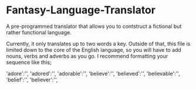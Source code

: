 # Fantasy-Language-Translator
A pre-programmed translator that allows you to contstruct a fictional but rather functional language. 

Currently, it only translates up to two words a key. Outside of that, this file is limited down to the core of the English language, so you will have to add nouns, verbs and adverbs as you go. I recommend formatting your sequence like this; 

 

 'adore':'', 'adored':'', 'adorable':'', 
 'believe':'', 'believed':'', 'believable':'', 'belief':'', 'believer':'', 
